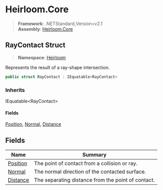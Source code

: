 # Heirloom.Core

> **Framework**: .NETStandard,Version=v2.1  
> **Assembly**: [Heirloom.Core][0]  

## RayContact Struct

> **Namespace**: [Heirloom][0]  

Represents the result of a ray-shape intersection.

```cs
public struct RayContact : IEquatable<RayContact>
```

### Inherits

IEquatable\<RayContact>

#### Fields

[Position][1], [Normal][2], [Distance][3]

## Fields

| Name          | Summary                                            |
|---------------|----------------------------------------------------|
| [Position][1] | The point of contact from a collision or ray.      |
| [Normal][2]   | The normal direction of the contacted surface.     |
| [Distance][3] | The separating distance from the point of contact. |

[0]: ../../Heirloom.Core.md
[1]: RayContact/Position.md
[2]: RayContact/Normal.md
[3]: RayContact/Distance.md

